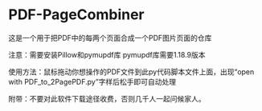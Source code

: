 # PDF-PageCombiner
这是一个用于把PDF中的每两个页面合成一个PDF图片页面的仓库

注意：需要安装Pillow和pymupdf库
pymupdf库需要1.18.9版本

使用方法：鼠标拖动你想操作的PDF文件到此py代码脚本文件上面，出现“open with PDF_to_2PagePDF.py”字样后松手即可自动处理


附带：不要对此软件下载途径收费，否则几千人一起问候家人。
